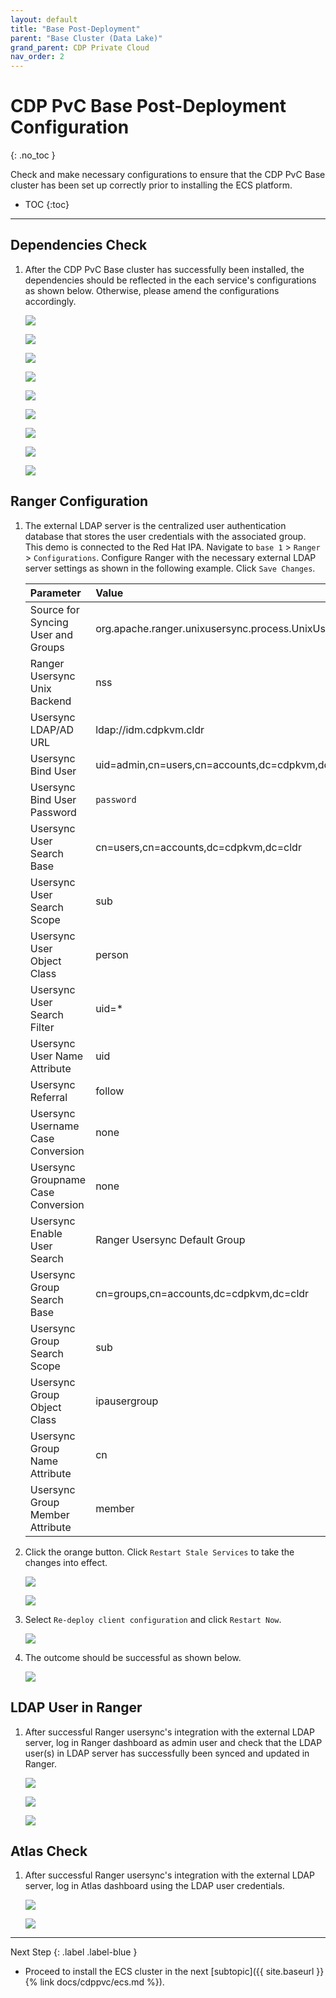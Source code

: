 ```yaml
---
layout: default
title: "Base Post-Deployment"
parent: "Base Cluster (Data Lake)"
grand_parent: CDP Private Cloud
nav_order: 2
---
```


# CDP PvC Base Post-Deployment Configuration
{: .no_toc }

Check and make necessary configurations to ensure that the CDP PvC Base cluster has been set up correctly prior to installing the ECS platform. 

- TOC
{:toc}

---

## Dependencies Check

1. After the CDP PvC Base cluster has successfully been installed, the dependencies should be reflected in the each service's configurations as shown below. Otherwise, please amend the configurations accordingly.

    ![](../../assets/images/cdpbase/hiveconfig.png)
    
    ![](../../assets/images/cdpbase/atlasconfig.png)
    
    ![](../../assets/images/cdpbase/solrconfig.png)
    
    ![](../../assets/images/cdpbase/hdfsconfig.png)
    
    ![](../../assets/images/cdpbase/yarnconfig.png)
    
    ![](../../assets/images/cdpbase/kafkaconfig.png)

    ![](../../assets/images/cdpbase/hbaseconfig.png)

    ![](../../assets/images/cdpbase/yarnqueueconfig.png)
    
    ![](../../assets/images/cdpbase/ozoneconfig.png)
     

## Ranger Configuration

1. The external LDAP server is the centralized user authentication database that stores the user credentials with the associated group. This demo is connected to the Red Hat IPA. Navigate to `base 1` > `Ranger` > `Configurations`. Configure Ranger with the necessary external LDAP server settings as shown in the following example. Click `Save Changes`.

    | Parameter       | Value         |
    |:----------------|:------------------|
    | Source for Syncing User and Groups | org.apache.ranger.unixusersync.process.UnixUserGroupBuilder  | 
    | Ranger Usersync Unix Backend  | nss  | 
    | Usersync LDAP/AD URL | ldap://idm.cdpkvm.cldr  | 
    | Usersync Bind User | uid=admin,cn=users,cn=accounts,dc=cdpkvm,dc=cldr  | 
    | Usersync Bind User Password | `password`  | 
    | Usersync User Search Base | cn=users,cn=accounts,dc=cdpkvm,dc=cldr  | 
    | Usersync User Search Scope |  sub | 
    | Usersync User Object Class  | person  | 
    | Usersync User Search Filter | uid=*  | 
    | Usersync User Name Attribute |  uid | 
    | Usersync Referral | follow | 
    | Usersync Username Case Conversion | none | 
    | Usersync Groupname Case Conversion | none | 
    | Usersync Enable User Search | Ranger Usersync Default Group | 
    | Usersync Group Search Base | cn=groups,cn=accounts,dc=cdpkvm,dc=cldr | 
    | Usersync Group Search Scope | sub | 
    | Usersync Group Object Class | ipausergroup | 
    | Usersync Group Name Attribute | cn | 
    | Usersync Group Member Attribute | member | 

2. Click the orange button. Click `Restart Stale Services` to take the changes into effect.

    ![](../../assets/images/cdpbase/rangersetting1.png)
    
    ![](../../assets/images/cdpbase/rangersetting2.png)
    
3. Select `Re-deploy client configuration` and click `Restart Now`.

    ![](../../assets/images/cdpbase/rangersetting3.png)
    
4. The outcome should be successful as shown below.

    ![](../../assets/images/cdpbase/rangersetting4.png)    
        
## LDAP User in Ranger

1. After successful Ranger usersync's integration with the external LDAP server, log in Ranger dashboard as admin user and check that the LDAP user(s) in LDAP server has successfully been synced and updated in Ranger. 

    ![](../../assets/images/cdpbase/ranger1.png)
    
    ![](../../assets/images/cdpbase/ranger2.png)
    
    ![](../../assets/images/cdpbase/ranger3.png)
      
    
## Atlas Check

1. After successful Ranger usersync's integration with the external LDAP server, log in Atlas dashboard using the LDAP user credentials.

    ![](../../assets/images/cdpbase/atlas1.png)
    
    ![](../../assets/images/cdpbase/atlas2.png)       

---  

   Next Step
   {: .label .label-blue }
   
- Proceed to install the ECS cluster in the next [subtopic]({{ site.baseurl }}{% link docs/cdppvc/ecs.md %}).